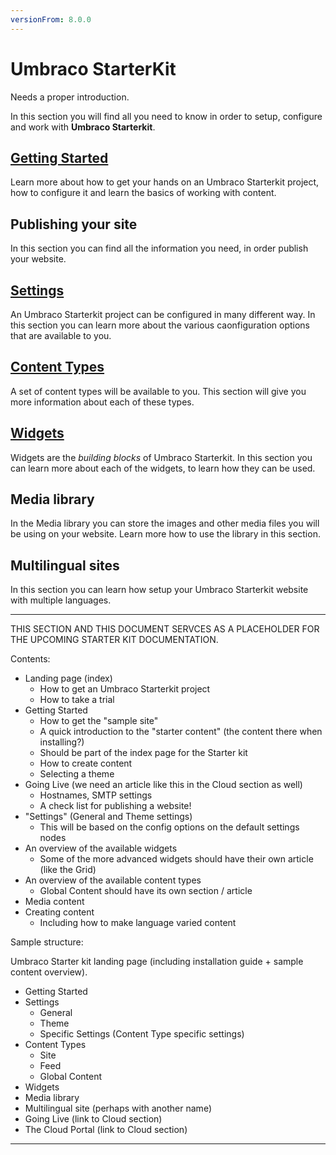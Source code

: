 ```yaml
---
versionFrom: 8.0.0
---
```


# Umbraco StarterKit

Needs a proper introduction.

In this section you will find all you need to know in order to setup, configure and work with **Umbraco Starterkit**.

## [Getting Started](Getting-Started)

Learn more about how to get your hands on an Umbraco Starterkit project, how to configure it and learn the basics of working with content.

## Publishing your site

In this section you can find all the information you need, in order publish your website.

## [Settings](Settings)

An Umbraco Starterkit project can be configured in many different way. In this section you can learn more about the various caonfiguration options that are available to you.

## [Content Types](Content-Types)

A set of content types will be available to you. This section will give you more information about each of these types.

## [Widgets](Widgets)

Widgets are the *building blocks* of Umbraco Starterkit. In this section you can learn more about each of the widgets, to learn how they can be used.

## Media library

In the Media library you can store the images and other media files you will be using on your website. Learn more how to use the library in this section.

## Multilingual sites

In this section you can learn how setup your Umbraco Starterkit website with multiple languages.

----------------------
THIS SECTION AND THIS DOCUMENT SERVCES AS A PLACEHOLDER FOR THE UPCOMING STARTER KIT DOCUMENTATION.

Contents:

* Landing page (index)
  * How to get an Umbraco Starterkit project
  * How to take a trial
* Getting Started
  * How to get the "sample site"
  * A quick introduction to the "starter content" (the content there when installing?)
  * Should be part of the index page for the Starter kit
  * How to create content
  * Selecting a theme
* Going Live (we need an article like this in the Cloud section as well)
  * Hostnames, SMTP settings
  * A check list for publishing a website!
* "Settings" (General and Theme settings)
  * This will be based on the config options on the default settings nodes
* An overview of the available widgets
  * Some of the more advanced widgets should have their own article (like the Grid)
* An overview of the available content types
  * Global Content should have its own section / article
* Media content
* Creating content
  * Including how to make language varied content

Sample structure:

Umbraco Starter kit landing page (including installation guide + sample content overview).

* Getting Started
* Settings
  * General
  * Theme
  * Specific Settings (Content Type specific settings)
* Content Types
  * Site
  * Feed
  * Global Content
* Widgets
* Media library
* Multilingual site (perhaps with another name)
* Going Live (link to Cloud section)
* The Cloud Portal (link to Cloud section)

----------------------
